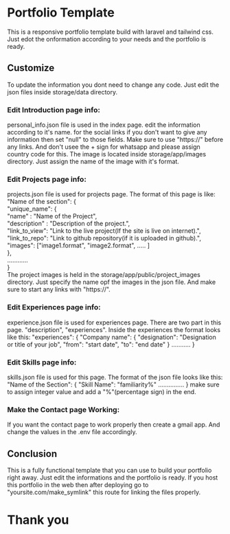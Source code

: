 # Portfolio Template

This is a responsive portfolio template build with laravel and tailwind css. Just edot the onformation according to your needs and the portfolio is ready.

## Customize

To update the information you dont need to change any code. Just edit the json files inside storage/data directory.

### Edit Introduction page info:

personal_info.json file is used in the index page. edit the information according to it's name. for the social links if you don't want to give any information then set "null" to those fields. 
Make sure to use "https://" before any links. And don't usee the + sign for whatsapp and please assign country code for this. 
The image is located inside storage/app/images directory. Just assign the name of the image with it's format.

### Edit Projects page info:

projects.json file is used for projects page. The format of this page is like:\
  "Name of the section": {\
    "unique_name": {\
      "name"        : "Name of the Project",\
      "description" : "Description of the project.",\
      "link_to_view": "Link to the live project(If the site is live on internet).",\
      "link_to_repo": "Link to github repository(if it is uploaded in github).",\
      "images": ["image1.format", "image2.format", ..... ]\
    },\
    ............\
  }\
The project images is held in the storage/app/public/project_images directory. Just specify the name opf the images in the json file. And make sure to start any links with "https://".

### Edit Experiences page info:

experience.json file is used for experiences page. There are two part in this page. "description", "experiences". Inside the experiences the format looks like this:
  "experiences": {
    "Company name": {
      "designation": "Designation or title of your job",
      "from": "start date",
      "to": "end date"
    }
    ...........
  }

### Edit Skills page info:

skills.json file is used for this page. The format of the json file looks like this:
  "Name of the Section": {
    "Skill Name": "familiarity%"
    ...............
  }
make sure to assign integer value and add a "%"(percentage sign) in the end.

### Make the Contact page Working:

If you want the contact page to work properly then create a gmail app. And change the values in the .env file accordingly.

## Conclusion

This is a fully functional template that you can use to build your portfolio right away. Just edit the informations and the portfolio is ready.
If you host this portfolio in the web then after deploying go to "yoursite.com/make_symlink" this route for linking the files properly.

# Thank you

